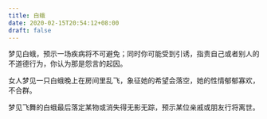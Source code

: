 ```yaml
---
title: 白蛾
date: 2020-02-15T20:54:12+08:00
draft: false
---
```


梦见白蛾，预示一场疾病将不可避免；同时你可能受到引诱，指责自己或者别人的不道德行为，你认为那是怨言的起因。

女人梦见一只白蛾晚上在房间里乱飞，象征她的希望会落空，她的性情郁郁寡欢，不合群。

梦见飞舞的白蛾最后落定某物或消失得无影无踪，预示某位亲戚或朋友行将离世。

